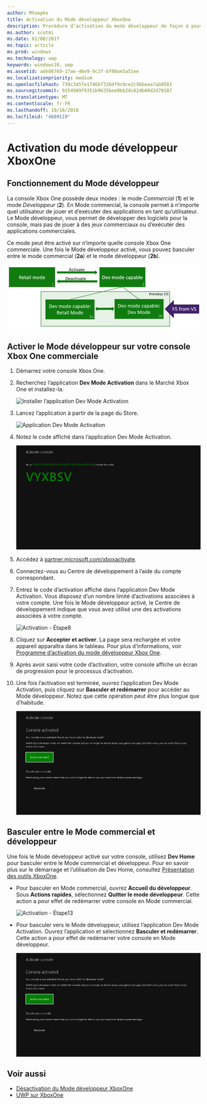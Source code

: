 ```yaml
---
author: Mtoepke
title: Activation du Mode développeur XboxOne
description: Procédure d’activation du mode développeur de façon à pouvoir basculer du mode commercial vers le mode développeur et inversement.
ms.author: scotmi
ms.date: 02/08/2017
ms.topic: article
ms.prod: windows
ms.technology: uwp
keywords: windows10, uwp
ms.assetid: ade80769-17ae-46e9-9c2f-bf08ae5a51ee
ms.localizationpriority: medium
ms.openlocfilehash: 730c345fe1746bf3284f9c0ce2c9bbeaa7ab0501
ms.sourcegitcommit: 9354909f9351b9635bee9bb2dc62db60d2d70107
ms.translationtype: MT
ms.contentlocale: fr-FR
ms.lasthandoff: 10/16/2018
ms.locfileid: "4689119"
---
```

# <a name="xbox-one-developer-mode-activation"></a>Activation du mode développeur XboxOne

## <a name="how-developer-mode-works"></a>Fonctionnement du Mode développeur
La console Xbox One possède deux modes : le mode *Commercial* (**1**) et le mode *Développeur* (**2**). En Mode commercial, la console permet à n’importe quel utilisateur de jouer et d’exécuter des applications en tant qu’utilisateur. Le Mode développeur, vous permet de développer des logiciels pour la console, mais pas de jouer à des jeux commerciaux ou d’exécuter des applications commerciales.

Ce mode peut être activé sur n’importe quelle console Xbox One commerciale. Une fois le Mode développeur activé, vous pouvez basculer entre le mode commercial (**2a**) et le mode développeur (**2b**).

![Modes XboxOne](images/dev-mode-flow.png)

## <a name="activate-developer-mode-on-your-retail-xbox-one-console"></a>Activer le Mode développeur sur votre console Xbox One commerciale

1.  Démarrez votre console Xbox One.

2.  Recherchez l’application **Dev Mode Activation** dans le Marché Xbox One et installez-la.

    ![Installer l’application Dev Mode Activation](images/devkit-activation-1.png)

3.  Lancez l’application à partir de la page du Store.

    ![Application Dev Mode Activation](images/devkit-activation-2.png)

4.  Notez le code affiché dans l’application Dev Mode Activation.

    ![Activation - Étape5](images/activation-step-5.png)  
    
5.  Accédez à [partner.microsoft.com/xboxactivate](https://partner.microsoft.com/xboxactivate).

6.  Connectez-vous au Centre de développement à l’aide du compte correspondant.

7.  Entrez le code d’activation affiché dans l’application Dev Mode Activation. Vous disposez d’un nombre limité d’activations associées à votre compte. Une fois le Mode développeur activé, le Centre de développement indique que vous avez utilisé une des activations associées à votre compte.

    ![Activation - Étape8](images/activation-step-8-rs2.png)    
    
8.  Cliquez sur **Accepter et activer**. La page sera rechargée et votre appareil apparaîtra dans le tableau. Pour plus d’informations, voir [Programme d’activation du mode développeur Xbox One](http://go.microsoft.com/fwlink/p/?LinkId=760399).

9.  Après avoir saisi votre code d’activation, votre console affiche un écran de progression pour le processus d’activation.  
    
10. Une fois l’activation est terminée, ouvrez l’application Dev Mode Activation, puis cliquez sur **Basculer et redémarrer** pour accéder au Mode développeur. Notez que cette opération peut être plus longue que d’habitude.

    ![Activation - Étape12](images/activation-step-12.png)   

## <a name="switch-between-retail-and-developer-mode"></a>Basculer entre le Mode commercial et développeur
Une fois le Mode développeur activé sur votre console, utilisez **Dev Home** pour basculer entre le Mode commercial et développeur. Pour en savoir plus sur le démarrage et l’utilisation de Dev Home, consultez [Présentation des outils XboxOne](introduction-to-xbox-tools.md).

* Pour basculer en Mode commercial, ouvrez **Accueil du développeur**. Sous **Actions rapides**, sélectionnez **Quitter le mode développeur**. Cette action a pour effet de redémarrer votre console en Mode commercial.    

  ![Activation - Étape13](images/activation-step-13-rs4.png)  
  
* Pour basculer vers le Mode développeur, utilisez l’application Dev Mode Activation. Ouvrez l’application et sélectionnez **Basculer et redémarrer**. Cette action a pour effet de redémarrer votre console en Mode développeur.  

  ![Activation - Étape14](images/activation-step-12.png)  

## <a name="see-also"></a>Voir aussi
- [Désactivation du Mode développeur XboxOne](devkit-deactivation.md)
- [UWP sur XboxOne](index.md)
